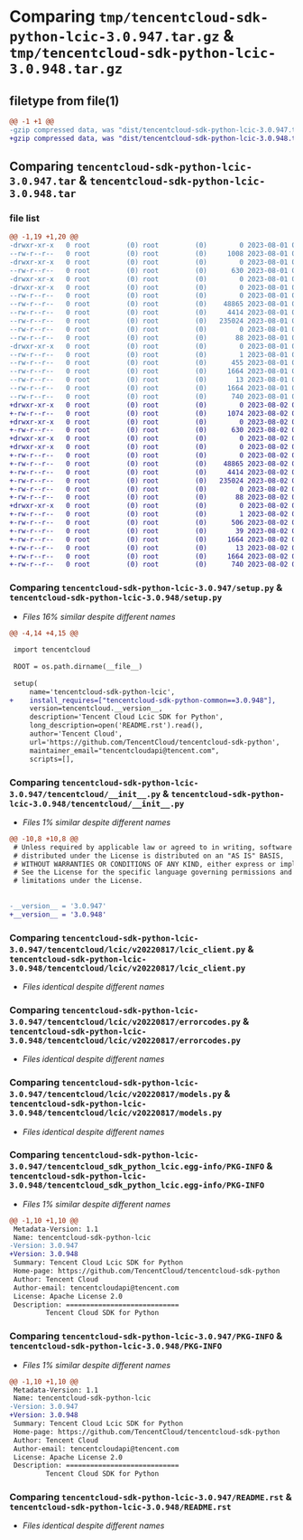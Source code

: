 # Comparing `tmp/tencentcloud-sdk-python-lcic-3.0.947.tar.gz` & `tmp/tencentcloud-sdk-python-lcic-3.0.948.tar.gz`

## filetype from file(1)

```diff
@@ -1 +1 @@
-gzip compressed data, was "dist/tencentcloud-sdk-python-lcic-3.0.947.tar", last modified: Tue Aug  1 00:51:16 2023, max compression
+gzip compressed data, was "dist/tencentcloud-sdk-python-lcic-3.0.948.tar", last modified: Wed Aug  2 00:32:43 2023, max compression
```

## Comparing `tencentcloud-sdk-python-lcic-3.0.947.tar` & `tencentcloud-sdk-python-lcic-3.0.948.tar`

### file list

```diff
@@ -1,19 +1,20 @@
-drwxr-xr-x   0 root         (0) root         (0)        0 2023-08-01 00:51:16.000000 tencentcloud-sdk-python-lcic-3.0.947/
--rw-r--r--   0 root         (0) root         (0)     1008 2023-08-01 00:51:16.000000 tencentcloud-sdk-python-lcic-3.0.947/setup.py
-drwxr-xr-x   0 root         (0) root         (0)        0 2023-08-01 00:51:16.000000 tencentcloud-sdk-python-lcic-3.0.947/tencentcloud/
--rw-r--r--   0 root         (0) root         (0)      630 2023-08-01 00:51:16.000000 tencentcloud-sdk-python-lcic-3.0.947/tencentcloud/__init__.py
-drwxr-xr-x   0 root         (0) root         (0)        0 2023-08-01 00:51:16.000000 tencentcloud-sdk-python-lcic-3.0.947/tencentcloud/lcic/
-drwxr-xr-x   0 root         (0) root         (0)        0 2023-08-01 00:51:16.000000 tencentcloud-sdk-python-lcic-3.0.947/tencentcloud/lcic/v20220817/
--rw-r--r--   0 root         (0) root         (0)        0 2023-08-01 00:51:16.000000 tencentcloud-sdk-python-lcic-3.0.947/tencentcloud/lcic/v20220817/__init__.py
--rw-r--r--   0 root         (0) root         (0)    48865 2023-08-01 00:51:16.000000 tencentcloud-sdk-python-lcic-3.0.947/tencentcloud/lcic/v20220817/lcic_client.py
--rw-r--r--   0 root         (0) root         (0)     4414 2023-08-01 00:51:16.000000 tencentcloud-sdk-python-lcic-3.0.947/tencentcloud/lcic/v20220817/errorcodes.py
--rw-r--r--   0 root         (0) root         (0)   235024 2023-08-01 00:51:16.000000 tencentcloud-sdk-python-lcic-3.0.947/tencentcloud/lcic/v20220817/models.py
--rw-r--r--   0 root         (0) root         (0)        0 2023-08-01 00:51:16.000000 tencentcloud-sdk-python-lcic-3.0.947/tencentcloud/lcic/__init__.py
--rw-r--r--   0 root         (0) root         (0)       88 2023-08-01 00:51:16.000000 tencentcloud-sdk-python-lcic-3.0.947/setup.cfg
-drwxr-xr-x   0 root         (0) root         (0)        0 2023-08-01 00:51:16.000000 tencentcloud-sdk-python-lcic-3.0.947/tencentcloud_sdk_python_lcic.egg-info/
--rw-r--r--   0 root         (0) root         (0)        1 2023-08-01 00:51:16.000000 tencentcloud-sdk-python-lcic-3.0.947/tencentcloud_sdk_python_lcic.egg-info/dependency_links.txt
--rw-r--r--   0 root         (0) root         (0)      455 2023-08-01 00:51:16.000000 tencentcloud-sdk-python-lcic-3.0.947/tencentcloud_sdk_python_lcic.egg-info/SOURCES.txt
--rw-r--r--   0 root         (0) root         (0)     1664 2023-08-01 00:51:16.000000 tencentcloud-sdk-python-lcic-3.0.947/tencentcloud_sdk_python_lcic.egg-info/PKG-INFO
--rw-r--r--   0 root         (0) root         (0)       13 2023-08-01 00:51:16.000000 tencentcloud-sdk-python-lcic-3.0.947/tencentcloud_sdk_python_lcic.egg-info/top_level.txt
--rw-r--r--   0 root         (0) root         (0)     1664 2023-08-01 00:51:16.000000 tencentcloud-sdk-python-lcic-3.0.947/PKG-INFO
--rw-r--r--   0 root         (0) root         (0)      740 2023-08-01 00:51:16.000000 tencentcloud-sdk-python-lcic-3.0.947/README.rst
+drwxr-xr-x   0 root         (0) root         (0)        0 2023-08-02 00:32:43.000000 tencentcloud-sdk-python-lcic-3.0.948/
+-rw-r--r--   0 root         (0) root         (0)     1074 2023-08-02 00:32:43.000000 tencentcloud-sdk-python-lcic-3.0.948/setup.py
+drwxr-xr-x   0 root         (0) root         (0)        0 2023-08-02 00:32:43.000000 tencentcloud-sdk-python-lcic-3.0.948/tencentcloud/
+-rw-r--r--   0 root         (0) root         (0)      630 2023-08-02 00:32:43.000000 tencentcloud-sdk-python-lcic-3.0.948/tencentcloud/__init__.py
+drwxr-xr-x   0 root         (0) root         (0)        0 2023-08-02 00:32:43.000000 tencentcloud-sdk-python-lcic-3.0.948/tencentcloud/lcic/
+drwxr-xr-x   0 root         (0) root         (0)        0 2023-08-02 00:32:43.000000 tencentcloud-sdk-python-lcic-3.0.948/tencentcloud/lcic/v20220817/
+-rw-r--r--   0 root         (0) root         (0)        0 2023-08-02 00:32:43.000000 tencentcloud-sdk-python-lcic-3.0.948/tencentcloud/lcic/v20220817/__init__.py
+-rw-r--r--   0 root         (0) root         (0)    48865 2023-08-02 00:32:43.000000 tencentcloud-sdk-python-lcic-3.0.948/tencentcloud/lcic/v20220817/lcic_client.py
+-rw-r--r--   0 root         (0) root         (0)     4414 2023-08-02 00:32:43.000000 tencentcloud-sdk-python-lcic-3.0.948/tencentcloud/lcic/v20220817/errorcodes.py
+-rw-r--r--   0 root         (0) root         (0)   235024 2023-08-02 00:32:43.000000 tencentcloud-sdk-python-lcic-3.0.948/tencentcloud/lcic/v20220817/models.py
+-rw-r--r--   0 root         (0) root         (0)        0 2023-08-02 00:32:43.000000 tencentcloud-sdk-python-lcic-3.0.948/tencentcloud/lcic/__init__.py
+-rw-r--r--   0 root         (0) root         (0)       88 2023-08-02 00:32:43.000000 tencentcloud-sdk-python-lcic-3.0.948/setup.cfg
+drwxr-xr-x   0 root         (0) root         (0)        0 2023-08-02 00:32:43.000000 tencentcloud-sdk-python-lcic-3.0.948/tencentcloud_sdk_python_lcic.egg-info/
+-rw-r--r--   0 root         (0) root         (0)        1 2023-08-02 00:32:43.000000 tencentcloud-sdk-python-lcic-3.0.948/tencentcloud_sdk_python_lcic.egg-info/dependency_links.txt
+-rw-r--r--   0 root         (0) root         (0)      506 2023-08-02 00:32:43.000000 tencentcloud-sdk-python-lcic-3.0.948/tencentcloud_sdk_python_lcic.egg-info/SOURCES.txt
+-rw-r--r--   0 root         (0) root         (0)       39 2023-08-02 00:32:43.000000 tencentcloud-sdk-python-lcic-3.0.948/tencentcloud_sdk_python_lcic.egg-info/requires.txt
+-rw-r--r--   0 root         (0) root         (0)     1664 2023-08-02 00:32:43.000000 tencentcloud-sdk-python-lcic-3.0.948/tencentcloud_sdk_python_lcic.egg-info/PKG-INFO
+-rw-r--r--   0 root         (0) root         (0)       13 2023-08-02 00:32:43.000000 tencentcloud-sdk-python-lcic-3.0.948/tencentcloud_sdk_python_lcic.egg-info/top_level.txt
+-rw-r--r--   0 root         (0) root         (0)     1664 2023-08-02 00:32:43.000000 tencentcloud-sdk-python-lcic-3.0.948/PKG-INFO
+-rw-r--r--   0 root         (0) root         (0)      740 2023-08-02 00:32:43.000000 tencentcloud-sdk-python-lcic-3.0.948/README.rst
```

### Comparing `tencentcloud-sdk-python-lcic-3.0.947/setup.py` & `tencentcloud-sdk-python-lcic-3.0.948/setup.py`

 * *Files 16% similar despite different names*

```diff
@@ -4,14 +4,15 @@
 
 import tencentcloud
 
 ROOT = os.path.dirname(__file__)
 
 setup(
     name='tencentcloud-sdk-python-lcic',
+    install_requires=["tencentcloud-sdk-python-common==3.0.948"],
     version=tencentcloud.__version__,
     description='Tencent Cloud Lcic SDK for Python',
     long_description=open('README.rst').read(),
     author='Tencent Cloud',
     url='https://github.com/TencentCloud/tencentcloud-sdk-python',
     maintainer_email="tencentcloudapi@tencent.com",
     scripts=[],
```

### Comparing `tencentcloud-sdk-python-lcic-3.0.947/tencentcloud/__init__.py` & `tencentcloud-sdk-python-lcic-3.0.948/tencentcloud/__init__.py`

 * *Files 1% similar despite different names*

```diff
@@ -10,8 +10,8 @@
 # Unless required by applicable law or agreed to in writing, software
 # distributed under the License is distributed on an "AS IS" BASIS,
 # WITHOUT WARRANTIES OR CONDITIONS OF ANY KIND, either express or implied.
 # See the License for the specific language governing permissions and
 # limitations under the License.
 
 
-__version__ = '3.0.947'
+__version__ = '3.0.948'
```

### Comparing `tencentcloud-sdk-python-lcic-3.0.947/tencentcloud/lcic/v20220817/lcic_client.py` & `tencentcloud-sdk-python-lcic-3.0.948/tencentcloud/lcic/v20220817/lcic_client.py`

 * *Files identical despite different names*

### Comparing `tencentcloud-sdk-python-lcic-3.0.947/tencentcloud/lcic/v20220817/errorcodes.py` & `tencentcloud-sdk-python-lcic-3.0.948/tencentcloud/lcic/v20220817/errorcodes.py`

 * *Files identical despite different names*

### Comparing `tencentcloud-sdk-python-lcic-3.0.947/tencentcloud/lcic/v20220817/models.py` & `tencentcloud-sdk-python-lcic-3.0.948/tencentcloud/lcic/v20220817/models.py`

 * *Files identical despite different names*

### Comparing `tencentcloud-sdk-python-lcic-3.0.947/tencentcloud_sdk_python_lcic.egg-info/PKG-INFO` & `tencentcloud-sdk-python-lcic-3.0.948/tencentcloud_sdk_python_lcic.egg-info/PKG-INFO`

 * *Files 1% similar despite different names*

```diff
@@ -1,10 +1,10 @@
 Metadata-Version: 1.1
 Name: tencentcloud-sdk-python-lcic
-Version: 3.0.947
+Version: 3.0.948
 Summary: Tencent Cloud Lcic SDK for Python
 Home-page: https://github.com/TencentCloud/tencentcloud-sdk-python
 Author: Tencent Cloud
 Author-email: tencentcloudapi@tencent.com
 License: Apache License 2.0
 Description: ============================
         Tencent Cloud SDK for Python
```

### Comparing `tencentcloud-sdk-python-lcic-3.0.947/PKG-INFO` & `tencentcloud-sdk-python-lcic-3.0.948/PKG-INFO`

 * *Files 1% similar despite different names*

```diff
@@ -1,10 +1,10 @@
 Metadata-Version: 1.1
 Name: tencentcloud-sdk-python-lcic
-Version: 3.0.947
+Version: 3.0.948
 Summary: Tencent Cloud Lcic SDK for Python
 Home-page: https://github.com/TencentCloud/tencentcloud-sdk-python
 Author: Tencent Cloud
 Author-email: tencentcloudapi@tencent.com
 License: Apache License 2.0
 Description: ============================
         Tencent Cloud SDK for Python
```

### Comparing `tencentcloud-sdk-python-lcic-3.0.947/README.rst` & `tencentcloud-sdk-python-lcic-3.0.948/README.rst`

 * *Files identical despite different names*

